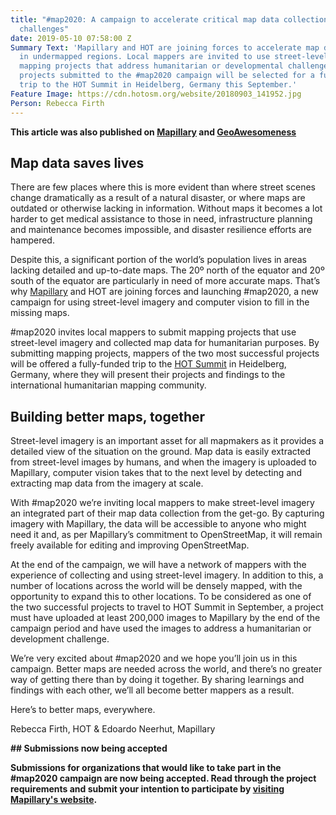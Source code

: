 ```yaml
---
title: "#map2020: A campaign to accelerate critical map data collection for humanitarian
  challenges"
date: 2019-05-10 07:58:00 Z
Summary Text: 'Mapillary and HOT are joining forces to accelerate map data collection
  in undermapped regions. Local mappers are invited to use street-level imagery in
  mapping projects that address humanitarian or developmental challenges. Two of the
  projects submitted to the #map2020 campaign will be selected for a fully-funded
  trip to the HOT Summit in Heidelberg, Germany this September.'
Feature Image: https://cdn.hotosm.org/website/20180903_141952.jpg
Person: Rebecca Firth
---
```


**This article was also published on [Mapillary](https://blog.mapillary.com/update/2019/05/09/launching-map-2020.html) and [GeoAwesomeness](https://t.co/Hy1RA69HH6)**

## Map data saves lives

There are few places where this is more evident than where street scenes change dramatically as a result of a natural disaster, or where maps are outdated or otherwise lacking in information. Without maps it becomes a lot harder to get medical assistance to those in need, infrastructure planning and maintenance becomes impossible, and disaster resilience efforts are hampered.

Despite this, a significant portion of the world’s population lives in areas lacking detailed and up-to-date maps. The 20º north of the equator and 20º south of the equator are particularly in need of more accurate maps. That’s why [Mapillary](https://www.mapillary.com/) and HOT are joining forces and launching #map2020, a new campaign for using street-level imagery and computer vision to fill in the missing maps.

#map2020 invites local mappers to submit mapping projects that use street-level imagery and collected map data for humanitarian purposes. By submitting mapping projects, mappers of the two most successful projects will be offered a fully-funded trip to the [HOT Summit](http://summit2019.hotosm.org) in Heidelberg, Germany, where they will present their projects and findings to the international humanitarian mapping community.


## Building better maps, together

Street-level imagery is an important asset for all mapmakers as it provides a detailed view of the situation on the ground. Map data is easily extracted from street-level images by humans, and when the imagery is uploaded to Mapillary, computer vision takes that to the next level by detecting and extracting map data from the imagery at scale. 

With #map2020 we’re inviting local mappers to make street-level imagery an integrated part of their map data collection from the get-go. By capturing imagery with Mapillary, the data will be accessible to anyone who might need it and, as per Mapillary’s commitment to OpenStreetMap, it will remain freely available for editing and improving OpenStreetMap.

At the end of the campaign, we will have a network of mappers with the experience of collecting and using street-level imagery. In addition to this, a number of locations across the world will be densely mapped, with the opportunity to expand this to other locations. To be considered as one of the two successful projects to travel to HOT Summit in September, a project must have uploaded at least 200,000 images to Mapillary by the end of the campaign period and have used the images to address a humanitarian or development challenge.


We’re very excited about #map2020 and we hope you’ll join us in this campaign. Better maps are needed across the world, and there’s no greater way of getting there than by doing it together. By sharing learnings and findings with each other, we’ll all become better mappers as a result.


Here’s to better maps, everywhere.

Rebecca Firth, HOT & Edoardo Neerhut, Mapillary

**## Submissions now being accepted**

**Submissions for organizations that would like to take part in the #map2020 campaign are now being accepted. Read through the project requirements and submit your intention to participate by [visiting Mapillary's website](https://www.mapillary.com/map2020).**